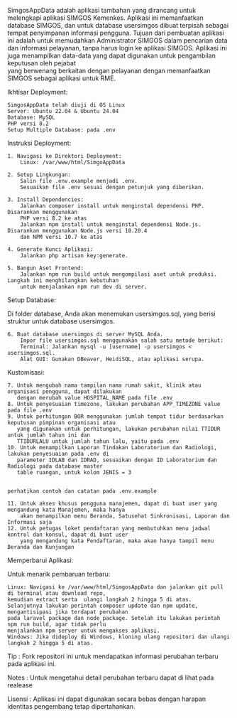 SimgosAppData adalah aplikasi tambahan yang dirancang untuk melengkapi aplikasi SIMGOS Kemenkes. 
Aplikasi ini memanfaatkan database SIMGOS, dan untuk database usersimgos dibuat terpisah sebagai 
tempat penyimpanan informasi pengguna.
Tujuan dari pembuatan aplikasi ini adalah untuk memudahkan Administrator SIMGOS dalam pencarian data dan 
informasi pelayanan, tanpa harus login ke aplikasi SIMGOS. 
Aplikasi ini juga menampilkan data-data yang dapat digunakan untuk pengambilan keputusan oleh pejabat  
yang berwenang berkaitan dengan pelayanan dengan memanfaatkan SIMGOS sebagai aplikasi untuk RME.

Ikhtisar Deployment:

    SimgosAppData telah diuji di OS Linux
    Server: Ubuntu 22.04 & Ubuntu 24.04
    Database: MySQL
    PHP versi 8.2
    Setup Multiple Database: pada .env

Instruksi Deployment:

    1. Navigasi ke Direktori Deployment:
        Linux: /var/www/html/SimgoAppData

    2. Setup Lingkungan:
        Salin file .env.example menjadi .env.
        Sesuaikan file .env sesuai dengan petunjuk yang diberikan.

    3. Install Dependencies:
        Jalankan composer install untuk menginstal dependensi PHP. Disarankan menggunakan 
        PHP versi 8.2 ke atas
        Jalankan npm install untuk menginstal dependensi Node.js. Disarankan menggunakan Node.js versi 18.20.4 
        dan NPM versi 10.7 ke atas

    4. Generate Kunci Aplikasi:
        Jalankan php artisan key:generate.

    5. Bangun Aset Frontend:
        Jalankan npm run build untuk mengompilasi aset untuk produksi. Langkah ini menghilangkan kebutuhan 
        untuk menjalankan npm run dev di server.

Setup Database:

Di folder database, Anda akan menemukan usersimgos.sql, yang berisi struktur untuk database usersimgos. 

    6. Buat database usersimgos di server MySQL Anda.
        Impor file usersimgos.sql menggunakan salah satu metode berikut:
        Terminal: Jalankan mysql -u [username] -p usersimgos < usersimgos.sql.
        Alat GUI: Gunakan DBeaver, HeidiSQL, atau aplikasi serupa.

Kustomisasi:

    7. Untuk mengubah nama tampilan nama rumah sakit, klinik atau organisasi pengguna, dapat dilakukan 
       dengan merubah value HOSPITAL_NAME pada file .env
    8. Untuk penyesuaian timezone, lakukan perubahan APP_TIMEZONE value pada file .env 
    9. Untuk perhitungan BOR menggunakan jumlah tempat tidur berdasarkan keputusan pimpinan organisasi atau  
       yang digunakan untuk perhitungan, lakukan perubahan nilai TTIDUR untuk jumlah tahun ini dan 
       TTIDURLALU untuk jumlah tahun lalu, yaitu pada .env 
    10. Untuk menampilkan Laporan Tindakan Laboratorium dan Radiologi, lakukan penyesuaian pada .env di
       parameter IDLAB dan IDRAD, sesuaikan dengan ID Laboratorium dan Radiologi pada database master
       table ruangan, untuk kolom JENIS = 3
   
    
    perhatikan contoh dan catatan pada .env.example
    
    11. Untuk akses khusus pengguna manajemen, dapat di buat user yang mengandung kata Manajemen, maka hanya
        akan menampilkan menu Beranda, Satusehat Sinkronisasi, Laporan dan Informasi saja
    12. Untuk petugas loket pendaftaran yang membutuhkan menu jadwal kontrol dan konsul, dapat di buat user 
        yang mengandung kata Pendaftaran, maka akan hanya tampil menu Beranda dan Kunjungan


Memperbarui Aplikasi:

Untuk menarik pembaruan terbaru:

    Linux: Navigasi ke /var/www/html/SimgosAppData dan jalankan git pull di terminal atau download repo,
    kemudian extract serta  ulangi langkah 2 hingga 5 di atas.
    Selanjutnya lakukan perintah composer update dan npm update, mengantisipasi jika terdapat perubahan 
    pada laravel package dan node package. Setelah itu lakukan perintah npm run build, agar tidak perlu
    menjalankan npm server untuk mengakses aplikasi.
    Windows: Jika dideploy di Windows, kloning ulang repositori dan ulangi langkah 2 hingga 5 di atas.

Tip : 
Fork repositori ini untuk mendapatkan informasi perubahan terbaru pada aplikasi ini.

Notes : 
Untuk mengetahui detail perubahan terbaru dapat di lihat pada realease

Lisensi :
Aplikasi ini dapat digunakan secara bebas dengan harapan identitas pengembang tetap dipertahankan. 
